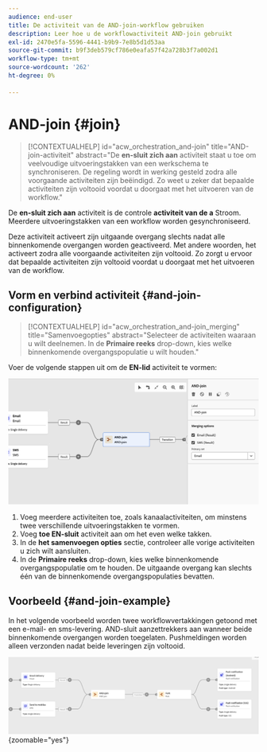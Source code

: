 ```yaml
---
audience: end-user
title: De activiteit van de AND-join-workflow gebruiken
description: Leer hoe u de workflowactiviteit AND-join gebruikt
exl-id: 2470e5fa-5596-4441-b9b9-7e8b5d1d53aa
source-git-commit: b9f3deb579cf786e0eafa57f42a728b3f7a002d1
workflow-type: tm+mt
source-wordcount: '262'
ht-degree: 0%

---
```


# AND-join {#join}

>[!CONTEXTUALHELP]
>id="acw_orchestration_and-join"
>title="AND-join-activiteit"
>abstract="De **en-sluit zich aan** activiteit staat u toe om veelvoudige uitvoeringstakken van een werkschema te synchroniseren. De regeling wordt in werking gesteld zodra alle voorgaande activiteiten zijn beëindigd. Zo weet u zeker dat bepaalde activiteiten zijn voltooid voordat u doorgaat met het uitvoeren van de workflow."

De **en-sluit zich aan** activiteit is de controle **activiteit van de a** Stroom. Meerdere uitvoeringstakken van een workflow worden gesynchroniseerd.

Deze activiteit activeert zijn uitgaande overgang slechts nadat alle binnenkomende overgangen worden geactiveerd. Met andere woorden, het activeert zodra alle voorgaande activiteiten zijn voltooid. Zo zorgt u ervoor dat bepaalde activiteiten zijn voltooid voordat u doorgaat met het uitvoeren van de workflow.

## Vorm en verbind activiteit {#and-join-configuration}

>[!CONTEXTUALHELP]
>id="acw_orchestration_and-join_merging"
>title="Samenvoegopties"
>abstract="Selecteer de activiteiten waaraan u wilt deelnemen. In de **Primaire reeks** drop-down, kies welke binnenkomende overgangspopulatie u wilt houden."

Voer de volgende stappen uit om de **EN-lid** activiteit te vormen:

![ Screenshot die de configuratieinterface voor de EN-sluit zich aan activiteit tonen.](../assets/workflow-andjoin.png)

1. Voeg meerdere activiteiten toe, zoals kanaalactiviteiten, om minstens twee verschillende uitvoeringstakken te vormen.
1. Voeg **toe EN-sluit** activiteit aan om het even welke takken.
1. In de **het samenvoegen opties** sectie, controleer alle vorige activiteiten u zich wilt aansluiten.
1. In de **Primaire reeks** drop-down, kies welke binnenkomende overgangspopulatie om te houden. De uitgaande overgang kan slechts één van de binnenkomende overgangspopulaties bevatten.

## Voorbeeld {#and-join-example}

In het volgende voorbeeld worden twee workflowvertakkingen getoond met een e-mail- en sms-levering. AND-sluit aanzettrekkers aan wanneer beide binnenkomende overgangen worden toegelaten. Pushmeldingen worden alleen verzonden nadat beide leveringen zijn voltooid.

![ Voorbeeld van een werkschema met twee takken, die e-mail en levering van SMS door dupberichten tonen.](../assets/workflow-andjoin-example.png){zoomable="yes"}
